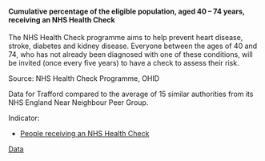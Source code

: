 #### Cumulative percentage of the eligible population, aged 40 – 74 years, receiving an NHS Health Check

The NHS Health Check programme aims to help prevent heart disease, stroke, diabetes and kidney disease. Everyone between the ages of 40 and 74, who has not already been diagnosed with one of these conditions, will be invited (once every five years) to have a check to assess their risk.

Source: NHS Health Check Programme, OHID

Data for Trafford compared to the average of 15 similar authorities from its NHS England Near Neighbour Peer Group.

Indicator:

* <a href="https://fingertips.phe.org.uk/search/91112#page/6/gid" target="_blank"> People receiving an NHS Health Check </a>

<a href="https://www.trafforddatalab.io/corporate_plan/data/health/nhs_health_checks.csv" aria-label="Download the data" class="downloadButton" target="_blank" download>Data <span class="fas fa-download"></span></a>